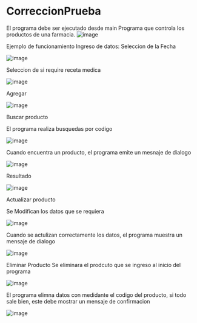 # CorreccionPrueba
El programa debe ser ejecutado desde main
Programa que controla los productos de una farmacia.
![image](https://user-images.githubusercontent.com/117754080/220467529-c0f64faa-ad4b-400d-b01a-cecb183075a8.png)

Ejemplo de funcionamiento
Ingreso de datos: 
Seleccion de la Fecha

![image](https://user-images.githubusercontent.com/117754080/220468621-ea2dde62-1dd2-4e2e-8a06-a750bae01f5c.png)

Seleccion de si require receta medica

![image](https://user-images.githubusercontent.com/117754080/220468750-08556159-f8e8-47e2-b4a0-63e6ea2080c9.png)

Agregar

![image](https://user-images.githubusercontent.com/117754080/220468884-f9c7cd60-811f-4b88-b114-aad3905e434f.png)

Buscar producto

El programa realiza busquedas por codigo

![image](https://user-images.githubusercontent.com/117754080/220469034-7986569e-3b90-4b3a-997f-c3e7e314b760.png)

Cuando encuentra un producto, el programa emite un mesnaje de dialogo

![image](https://user-images.githubusercontent.com/117754080/220468941-64deafdb-07d5-4626-81d7-550c6f3f3886.png)

Resultado

![image](https://user-images.githubusercontent.com/117754080/220469217-fcb39665-cbbd-4e22-91dd-161b96a6b5d7.png)

Actualizar producto

Se Modifican los datos que se requiera

![image](https://user-images.githubusercontent.com/117754080/220469291-a24f6e7b-f7fa-4867-9132-aa88c5caea57.png)

Cuando se actulizan correctamente los datos, el programa muestra un mensaje de dialogo

![image](https://user-images.githubusercontent.com/117754080/220469481-d1511e75-3b5f-4c30-9dfb-dd84e0471176.png)

Eliminar Producto
Se eliminara el prodcuto que se ingreso al inicio del programa

![image](https://user-images.githubusercontent.com/117754080/220469967-4ce13dc3-7d2a-4445-a1af-466fb5652b32.png)

El programa elimna datos con medidante el codigo del producto, si todo sale bien, este debe mostrar un mensaje de confirmacion

![image](https://user-images.githubusercontent.com/117754080/220470146-b94d431d-0b3e-43a2-bceb-cf0f87ce6997.png)



